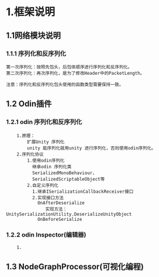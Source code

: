 # 1.框架说明
## 1.1网络模块说明
### 1.1.1 序列化和反序列化
    第一次序列化：按照先包头，后包体顺序进行序列化和反序列化。
    第二次序列化：再次序列化，是为了修改Header中的PacketLength。

    注意：序列化和反序列化包头使用的函数类型需要保持一致。
## 1.2 Odin插件
   ### 1.2.1 odin 序列化和反序列化
        1.原理：
            扩展Unity 序列化
            unity 能序列化就用unity 进行序列化，否则使用odin序列化。
        2.序列化协议
            1.使用odin序列化
              继承odin 序列化类
              SerializedMonoBehaviour，
              SerializedScriptableObject等
            2.自定义序列化
              1.继承ISerializationCallbackReceiver接口
              2.实现接口方法
                OnAfterDeserialize
                   实现方法：UnitySerializationUtility.DeserializeUnityObject
                OnBeforeSerialize
                
  ### 1.2.2 odin Inspector(编辑器)
        1.
                
## 1.3 NodeGraphProcessor(可视化编程)
